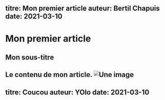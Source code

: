 titre: Mon premier article auteur: Bertil Chapuis date: 2021-03-10
---

# Mon premier article

## Mon sous-titre

Le contenu de mon article.
![Une image](./image.png)
---
titre: Coucou auteur: YOlo date: 2021-03-10
---